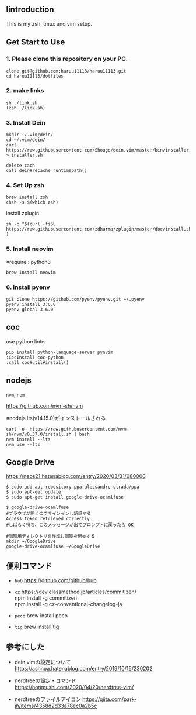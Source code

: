 ## Iintroduction
This is my zsh, tmux and vim setup.


## Get Start to Use
### 1. Please clone this repository on your PC.
```
clone git@github.com:haruu11113/haruu11113.git
cd haruu11113/dotfiles
```


### 2. make links
```
sh ./link.sh
(zsh ./link.sh)
```


### 3. Install Dein
```
mkdir ~/.vim/dein/
cd ~/.vim/dein/
curl https://raw.githubusercontent.com/Shougo/dein.vim/master/bin/installer.sh > installer.sh
```

```
delete cach
call dein#recache_runtimepath()
```

### 4. Set Up zsh
```
brew install zsh
chsh -s $(which zsh)
```

install zplugin
```
sh -c "$(curl -fsSL https://raw.githubusercontent.com/zdharma/zplugin/master/doc/install.sh)" )
```


### 5. Install neovim
※require : python3
```
brew install neovim
```


### 6. install pyenv
```
git clone https://github.com/pyenv/pyenv.git ~/.pyenv
pyenv install 3.6.0
pyenv global 3.6.0
```

## coc
use python linter
```
pip install python-language-server pynvim
:CocInstall coc-python
:call coc#util#install()
```

## nodejs
```nvm```, ```npm```

https://github.com/nvm-sh/nvm

※nodejs lts(v14.15.0)がインストールされる
```
curl -o- https://raw.githubusercontent.com/nvm-sh/nvm/v0.37.0/install.sh | bash
nvm install --lts
nvm use --lts
```

## Google Drive
https://neos21.hatenablog.com/entry/2020/03/31/080000
```
$ sudo add-apt-repository ppa:alessandro-strada/ppa
$ sudo apt-get update
$ sudo apt-get install google-drive-ocamlfuse

$ google-drive-ocamlfuse
#ブラウザが開くのでサインインし認証する
Access token retrieved correctly.
#しばらく待ち、このメッセージが出てプロンプトに戻ったら OK

#同期用ディレクトリを作成し同期を開始する
mkdir ~/GoogleDrive
google-drive-ocamlfuse ~/GoogleDrive
```
## 便利コマンド
- ```hub```
https://github.com/github/hub

- ```cz```
https://dev.classmethod.jp/articles/commitizen/  
npm install -g commitizen  
npm install -g cz-conventional-changelog-ja  

- ```peco```
brew install peco

- ```tig```
brew install tig


## 参考にした
- dein.vimの設定について
https://ashnoa.hatenablog.com/entry/2019/10/16/230202

- nerdtreeの設定・コマンド  
https://honmushi.com/2020/04/20/nerdtree-vim/  

- nerdtreeのファイルアイコン
https://qiita.com/park-jh/items/4358d2d33a78ec0a2b5c

